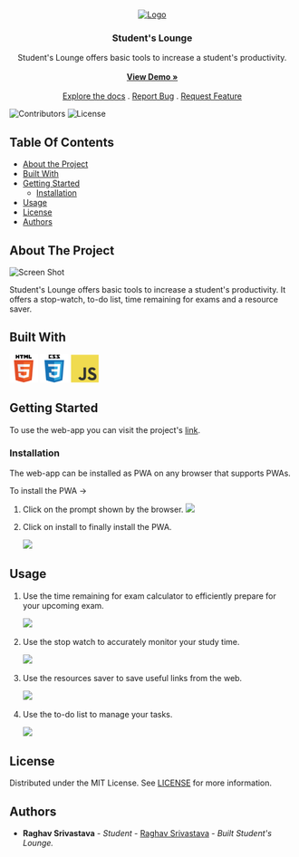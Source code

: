 <br/>
<p align="center">
  <a href="https://github.com/raghavsrvt/students_lounge">
    <img src="https://github.com/raghavsrvt/students_lounge/assets/117651088/1f169228-5eb4-4a80-b10d-558aa6614623" alt="Logo" width="80" height="80">
  </a>

  <h3 align="center">Student's Lounge</h3>

  <p align="center">
    Student's Lounge offers basic tools to increase a student's productivity.
    <br/>
    <br/>
    <a href="https://raghavsrvt.github.io/students_lounge/"><strong>View Demo »</strong></a>
    <br/>
    <br/>
    <a href="https://github.com/raghavsrvt/students_lounge">Explore the docs</a>
    .
    <a href="https://github.com/raghavsrvt/students_lounge/issues">Report Bug</a>
    .
    <a href="https://github.com/raghavsrvt/students_lounge/issues">Request Feature</a>
  </p>
</p>

![Contributors](https://img.shields.io/github/contributors/raghavsrvt/students_lounge?color=dark-green) ![License](https://img.shields.io/github/license/raghavsrvt/students_lounge) 

## Table Of Contents

* [About the Project](#about-the-project)
* [Built With](#built-with)
* [Getting Started](#getting-started)
  * [Installation](#installation)
* [Usage](#usage)
* [License](#license)
* [Authors](#authors)

## About The Project

![Screen Shot](https://github.com/raghavsrvt/students_lounge/assets/117651088/50d61b2a-818f-4878-9ec4-db126f06148c)

Student's Lounge offers basic tools to increase a student's productivity. It offers a stop-watch, to-do list, time remaining for exams and a resource saver. 

## Built With

<div><img src='https://raw.githubusercontent.com/devicons/devicon/master/icons/html5/html5-original-wordmark.svg' width = '50px'>
<img src='https://raw.githubusercontent.com/devicons/devicon/master/icons/css3/css3-original-wordmark.svg' width = '50px'>
<img src='https://raw.githubusercontent.com/devicons/devicon/master/icons/javascript/javascript-original.svg' width = '50px'></div>

## Getting Started

To use the web-app you can visit the project's <a href='raghavsrvt.github.io/students_lounge'/>link</a>.

### Installation

The web-app can be installed as PWA on any browser that supports PWAs.

To install the PWA  ->

1. Click on the prompt shown by the browser.
    <img src = 'https://github.com/raghavsrvt/students_lounge/assets/117651088/c499cc95-1faf-4e46-a08f-6f59fc603cfc'>


2. Click on install to finally install the PWA.

    <img src = 'https://github.com/raghavsrvt/students_lounge/assets/117651088/8198a191-3b9e-4c97-a31e-15a5e3f8d7e1'>


## Usage

1. Use the time remaining for exam calculator to efficiently prepare for your upcoming exam.

    <img src = 'https://github.com/raghavsrvt/students_lounge/assets/117651088/c90a8377-aa8c-4812-b3f9-b9f917e6c0f5' width='300px'> 
   


2. Use the stop watch to accurately monitor your study time.

    <img src = 'https://github.com/raghavsrvt/students_lounge/assets/117651088/b0ded58f-94fe-4e5c-8892-6094a32b6128' width='300px'>



3. Use the resources saver to save useful links from the web.

    <img src = 'https://github.com/raghavsrvt/students_lounge/assets/117651088/bf970d33-d7ba-471c-a1da-04ae8039bbb9' width='300px'>




4. Use the to-do list to manage your tasks.

    <img src = 'https://github.com/raghavsrvt/students_lounge/assets/117651088/8d39aa11-7a78-4992-be3b-1eb5f542a322' width='300px'>

## License

Distributed under the MIT License. See [LICENSE](https://github.com/raghavsrvt/students_lounge/blob/main/LICENSE.md) for more information.

## Authors

* **Raghav Srivastava** - *Student* - [Raghav Srivastava](https://github.com/raghavsrvt/) - *Built Student's Lounge.*
